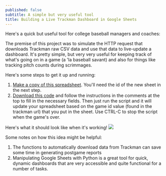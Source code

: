 ```yaml
---
published: false
subtitle: A simple but very useful tool
title: Building a Live Trackman Dashboard in Google Sheets
---
```

Here's a quick but useful tool for college baseball managers and coaches:

The premise of this project was to simulate the HTTP request that downloads Trackman raw CSV data and use that data to live-update a dashboard. It's pretty simple, but very very useful for keeping track of what's going on in a game (a 'la baseball savant) and also for things like tracking pitch counts during scrimmages.

Here's some steps to get it up and running:
1. [Make a copy of this spreadsheet](https://docs.google.com/spreadsheets/d/1Ecy7Hu3Azx9aYUX7BIuQc_ahaCknpdSgCK_dK7qbjfE/edit?usp=sharing). You'll need the id of the new sheet in the next step.
2. [Download this code](https://gist.github.com/milesokamoto/136b0d2d801164951dad64680bc6962a) and follow the instructions in the comments at the top to fill in the necessary fields. Then just run the script and it will update your spreadsheet based on the game id value (found in the trackman url) that you put in the sheet. Use CTRL-C to stop the script when the game's over.

Here's what it should look like when it's working!
![]({{site.baseurl}}/assets/img/tm_dash/tm_dash.png)

Some notes on how this idea might be helpful:  
1. The functions to automatically download data from Trackman can save some time in generating postgame reports
2. Manipulating Google Sheets with Python is a great tool for quick, dynamic dashboards that are very accessible and quite functional for a number of tasks.